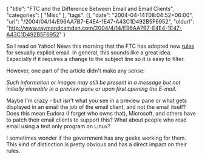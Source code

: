 {
	"title": "FTC and the Difference Between Email and Email Clients",
	"categories": [
		"Misc"
	],
	"tags": [],
	"date": "2004-04-14T08:04:52+06:00",
	"url": "/2004/04/14/E96AA7B7-E4E4-1E47-A43C1D492B5F6952",
	"oldurl": "http://www.raymondcamden.com/2004/4/14/E96AA7B7-E4E4-1E47-A43C1D492B5F6952"
}

So I read on Yahoo! News this morning that the FTC has adopted new <a href="http://story.news.yahoo.com/news?tmpl=story&cid=74&e=2&u=/cmp/20040414/tc_cmp/18901337">rules</a> for sexually explicit email. In general, this sounds like a great idea. Especially if it requires a change to the subject line so it is easy to filter. 

However, one part of the article didn't make any sense:

<i>
Such information or images may still be present in a message but not initially viewable in a preview pane or upon first opening the E-mail.
</i>

Maybe I'm crazy - but isn't what you see in a preview pane or what gets displayed in an email the job of the email client, and not the email itself? Does this mean Eudora (I forget who owns that), Microsoft, and others have to patch their email clients to support this? What about people who read email using a text only program on Linux?  

I sometimes wonder if the government has any geeks working for them. This kind of distinction is pretty obvious and has a direct impact on their rules.